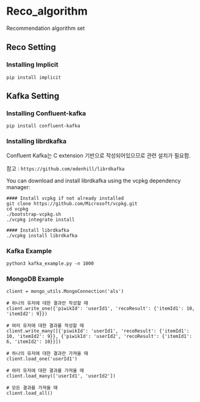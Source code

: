 # Reco_algorithm

Recommendation algorithm set

## Reco Setting

### Installing Implicit
```
pip install implicit
```



## Kafka Setting 

### Installing Confluent-kafka 
```
pip install confluent-kafka
```

### Installing librdkafka

Confluent Kafka는 C extension 기반으로 작성되어있으므로 관련 설치가 필요함.

참고 : `https://github.com/edenhill/librdkafka`

You can download and install librdkafka using the vcpkg dependency manager:

```
#### Install vcpkg if not already installed
git clone https://github.com/Microsoft/vcpkg.git
cd vcpkg
./bootstrap-vcpkg.sh
./vcpkg integrate install

#### Install librdkafka
./vcpkg install librdkafka
```

### Kafka Example

```
python3 kafka_example.py -n 1000
```

### MongoDB Example

```
client = mongo_utils.MongoConnection('als')

# 하나의 유저에 대한 결과만 작성할 때
client.write_one({'piwikId': 'userId1', 'recoResult': {'itemId1': 10, 'itemId2': 9}})

# 여러 유저에 대한 결과를 작성할 때
client.write_many([{'piwikId': 'userId1', 'recoResult': {'itemId1': 10, 'itemId2': 9}}, {'piwikId': 'userId2', 'recoResult': {'itemId1': 6, 'itemId2': 10}}])

# 하나의 유저에 대한 결과만 가져올 때
client.load_one('userId1')

# 여러 유저에 대한 결과를 가져올 때
client.load_many(['userId1', 'userId2'])

# 모든 결과를 가져올 때
client.load_all()
```
